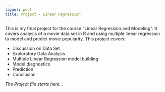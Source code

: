 ```yaml
---
layout: post
title: Project - Linear Regression
---
```


This is my final project for the course "Linear Regression and Modeling". 
It covers analysis of a movie data set in R and using multiple linear regression to model and predict movie popularity.
This project covers:

 * Discussion on Data Set
 * Exploratory Data Analysis
 * Multiple Linear Regression model building
 * Model diagnostics
 * Prediction
 * Conclusion


*The Project file starts here...*




